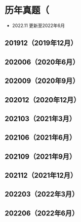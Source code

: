 # 历年真题（
- 2022.11 更新至2022年6月
## 201912（2019年12月）
## 202006（2020年6月）
## 202009（2020年9月）
## 202012（2020年12月）
## 202103（2021年3月）
## 202106（2021年6月）
## 202109（2021年9月）
## 202112（2021年12月）
## 202203（2022年3月）
## 202206（2022年6月）